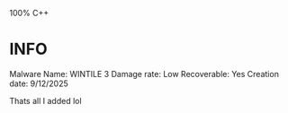 100% C++
 # INFO
Malware Name: WINTILE 3
Damage rate: Low
Recoverable: Yes
Creation date: 9/12/2025 

Thats all I added lol
